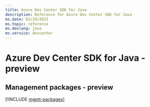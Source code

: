 ```yaml
---
title: Azure Dev Center SDK for Java
description: Reference for Azure Dev Center SDK for Java
ms.date: 03/29/2025
ms.topic: reference
ms.devlang: java
ms.service: devcenter
---
```

# Azure Dev Center SDK for Java - preview

## Management packages - preview
[!INCLUDE [mgmt-packages](dev-center-mgmt-index.md)]